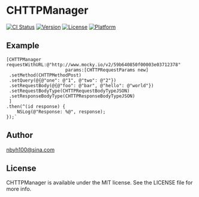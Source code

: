 # CHTTPManager

[![CI Status](http://img.shields.io/travis/nbyh100@sina.com/CHTTPManager.svg?style=flat)](https://travis-ci.org/nbyh100@sina.com/CHTTPManager)
[![Version](https://img.shields.io/cocoapods/v/CHTTPManager.svg?style=flat)](http://cocoapods.org/pods/CHTTPManager)
[![License](https://img.shields.io/cocoapods/l/CHTTPManager.svg?style=flat)](http://cocoapods.org/pods/CHTTPManager)
[![Platform](https://img.shields.io/cocoapods/p/CHTTPManager.svg?style=flat)](http://cocoapods.org/pods/CHTTPManager)

## Example
```
[CHTTPManager requestWithURL:@"http://www.mocky.io/v2/59b640850f00003e03712378"
                      params:[CHTTPRequestParams new]
 .setMethod(CHTTPMethodPost)
 .setQuery(@{@"one": @"1", @"two": @"2"})
 .setRequestBody(@{@"foo": @"bar", @"hello": @"world"})
 .setRequestBodyType(CHTTPRequestBodyTypeJSON)
 .setResponseBodyType(CHTTPResponseBodyTypeJSON)
 ]
.then(^(id response) {
    NSLog(@"Response: %@", response);
});`
```

## Author

nbyh100@sina.com

## License

CHTTPManager is available under the MIT license. See the LICENSE file for more info.
